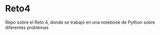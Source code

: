 # Reto4
Repo sobre el Reto 4, donde se trabajó en una notebook de Python sobre diferentes problemas
